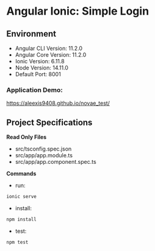 
# Angular Ionic: Simple Login

## Environment 

- Angular CLI Version: 11.2.0
- Angular Core Version: 11.2.0
- Ionic Version: 6.11.8
- Node Version: 14.11.0 
- Default Port: 8001
### Application Demo:
https://aleexis9408.github.io/novae_test/


## Project Specifications

**Read Only Files**
- src/tsconfig.spec.json
- src/app/app.module.ts
- src/app/app.component.spec.ts

**Commands**
- run: 
```bash
ionic serve
```
- install: 
```bash
npm install
```
- test: 
```bash
npm test
```
